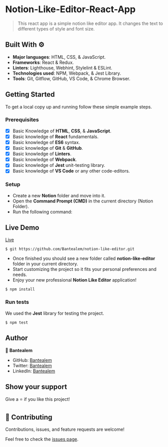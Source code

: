 # Notion-Like-Editor-React-App

>This react app is a simple notion like editor app. It changes the text to different types of style and font size.

## Built With ⚙️

- **Major languages**: HTML, CSS, & JavaScript.
- **Frameworks**: React & Redux.
- **Linters**: Lighthouse, Webhint, Stylelint & ESLint.
- **Technologies used**: NPM, Webpack, & Jest Library.
- **Tools**: Git, Gitflow, GitHub, VS Code, & Chrome Browser.

## Getting Started

To get a local copy up and running follow these simple example steps.

### Prerequisites

- [x] Basic Knowledge of **HTML**, **CSS**, & **JavaScript**.
- [x] Basic knowledge of **React** fundamentals.
- [x] Basic knowledge of **ES6** syntax.
- [x] Basic knowledge of **Git** & **GitHub**.
- [x] Basic knowledge of **Linters**.
- [x] Basic knowledge of **Webpack**.
- [x] Basic knowledge of **Jest** unit-testing library.
- [x] Basic knowledge of **VS Code** or any other code-editors.

### Setup

- Create a new **Notion** folder and move into it.
- Open the **Command Prompt (CMD)** in the current directory (Notion Folder).
- Run the following command:

## Live Demo

[Live](https://subtle-sprite-7a43a3.netlify.app/)

```
$ git https://github.com/Bantealem/notion-like-editor.git
```

- Once finished you should see a new folder called **notion-like-editor** folder in your current directory.
- Start customizing the project so it fits your personal preferences and needs.
- Enjoy your new professional **Notion Like Editor** application!



```
$ npm install
```
### Run tests

We used the **Jest** library for testing the project.

```
$ npm test
```

## Author

👤 **Bantealem**

- GitHub: [Bantealem](https://github.com/Bantealem)
- Twitter: [Bantealem](https://twitter.com/BantealemG)
- LinkedIn: [Bantealem](https://www.linkedin.com/in/bantealem-geto-a301b9213/)

## Show your support

Give a ⭐️ if you like this project!

## 🤝 Contributing

Contributions, issues, and feature requests are welcome!

Feel free to check the [issues page](../../issues/).

